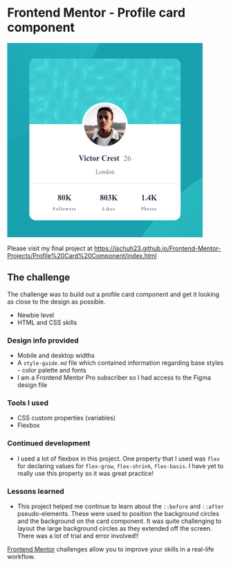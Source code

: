 # Frontend Mentor - Profile card component

![Desktop Screenshot](./design/Screenshot.png)

Please visit my final project at https://jschuh23.github.io/Frontend-Mentor-Projects/Profile%20Card%20Component/index.html

## The challenge
The challenge was to build out a profile card component and get it looking as close to the design as possible.
* Newbie level
* HTML and CSS skills

### Design info provided
* Mobile and desktop widths
* A `style-guide.md` file which contained information regarding base styles - color palette and fonts
* I am a Frontend Mentor Pro subscriber so I had access to the Figma design file

### Tools I used
* CSS custom properties (variables)
* Flexbox

### Continued development
* I used a lot of flexbox in this project. One property that I used was `flex` for declaring values for `flex-grow`, `flex-shrink`, `flex-basis`. I have yet to really use this property so it was great practice!

### Lessons learned
* This project helped me continue to learn about the `::before` and `::after` pseudo-elements. These were used to position the background circles and the background on the card component. It was quite challenging to layout the large background circles as they extended off the screen. There was a lot of trial and error involved!!

[Frontend Mentor](https://www.frontendmentor.io) challenges allow you to improve your skills in a real-life workflow.
